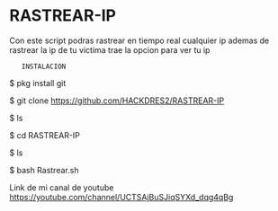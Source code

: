 # RASTREAR-IP
Con este script podras rastrear en tiempo real cualquier ip ademas de rastrear la ip de tu victima trae la opcion para ver tu ip

       INSTALACION 

$ pkg install git 

$ git clone  https://github.com/HACKDRES2/RASTREAR-IP

$ ls

$ cd RASTREAR-IP

$ ls

$ bash Rastrear.sh

Link de mi canal de youtube 
https://youtube.com/channel/UCTSAjBuSJiqSYXd_dqg4qBg
